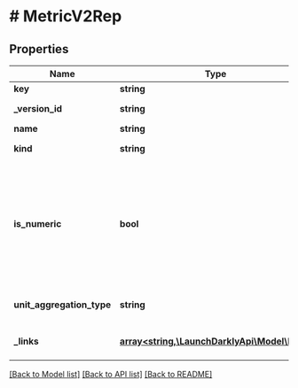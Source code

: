 # # MetricV2Rep

## Properties

Name | Type | Description | Notes
------------ | ------------- | ------------- | -------------
**key** | **string** | The metric key |
**_version_id** | **string** | The version ID of the metric | [optional]
**name** | **string** | The metric name |
**kind** | **string** | The kind of event the metric tracks |
**is_numeric** | **bool** | For custom metrics, whether to track numeric changes in value against a baseline (&lt;code&gt;true&lt;/code&gt;) or to track a conversion when an end user takes an action (&lt;code&gt;false&lt;/code&gt;). | [optional]
**unit_aggregation_type** | **string** | The type of unit aggregation to use for the metric | [optional]
**_links** | [**array<string,\LaunchDarklyApi\Model\Link>**](Link.md) | The location and content type of related resources |

[[Back to Model list]](../../README.md#models) [[Back to API list]](../../README.md#endpoints) [[Back to README]](../../README.md)
